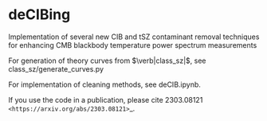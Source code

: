 # deCIBing
Implementation of several new CIB and tSZ contaminant removal techniques for enhancing CMB blackbody temperature power spectrum measurements

For generation of theory curves from $\verb|class_sz|$, see class_sz/generate_curves.py

For implementation of cleaning methods, see deCIB.ipynb.

If you use the code in a publication, please cite 2303.08121` <https://arxiv.org/abs/2303.08121>`_.
